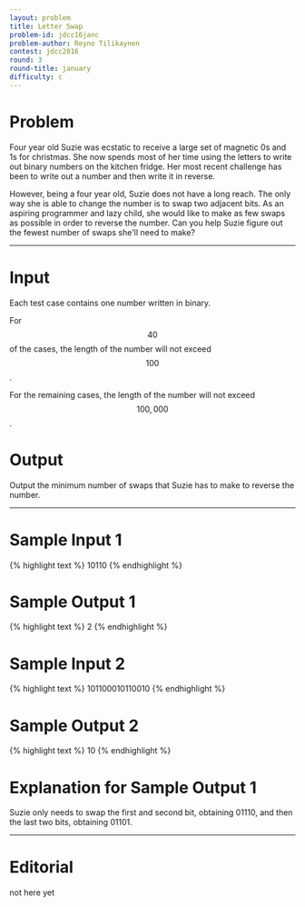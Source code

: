 ```yaml
---
layout: problem
title: Letter Swap
problem-id: jdcc16janc
problem-author: Reyno Tilikaynen
contest: jdcc2016
round: 3
round-title: january
difficulty: c
---
```


# Problem
Four year old Suzie was ecstatic to receive a large set of magnetic 0s and 1s for christmas. She now spends most of her time using the letters to write out binary numbers on the kitchen fridge. Her most recent challenge has been to write out a number and then write it in reverse.

However, being a four year old, Suzie does not have a long reach. The only way she is able to change the number is to swap two adjacent bits. As an aspiring programmer and lazy child, she would like to make as few swaps as possible in order to reverse the number. Can you help Suzie figure out the fewest number of swaps she'll need to make?

---

# Input
Each test case contains one number written in binary.

For $$40%$$ of the cases, the length of the number will not exceed $$100$$.

For the remaining cases, the length of the number will not exceed $$100,000$$.

# Output
Output the minimum number of swaps that Suzie has to make to reverse the number.

---

# Sample Input 1
{% highlight text %}
10110
{% endhighlight %}

# Sample Output 1
{% highlight text %}
2
{% endhighlight %}

# Sample Input 2
{% highlight text %}
101100010110010
{% endhighlight %}

# Sample Output 2
{% highlight text %}
10
{% endhighlight %}

# Explanation for Sample Output 1
Suzie only needs to swap the first and second bit, obtaining 01110, and then the last two bits, obtaining 01101.

---

# Editorial
not here yet